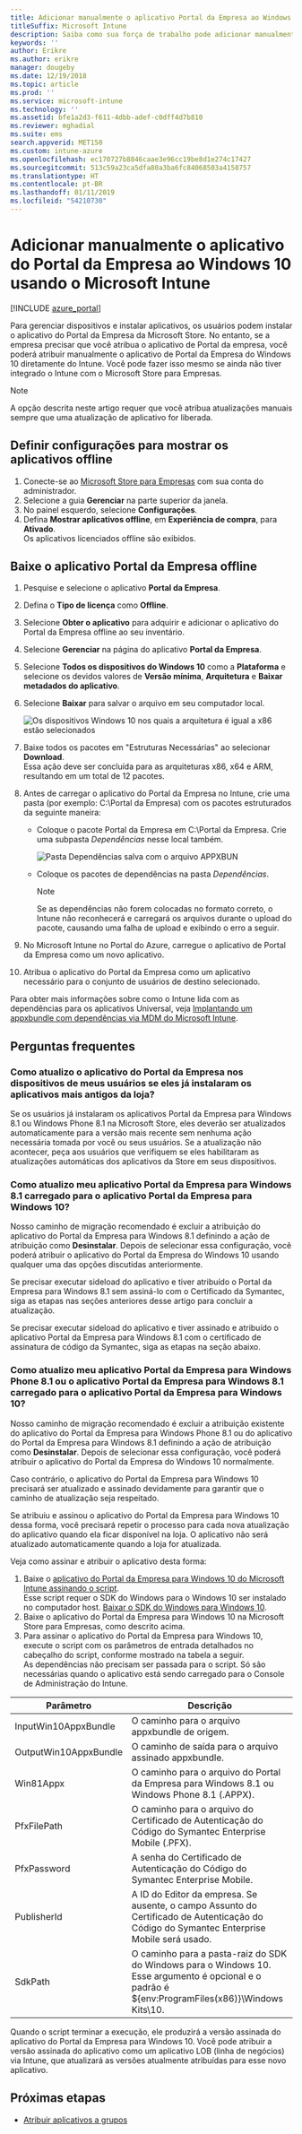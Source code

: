 ```yaml
---
title: Adicionar manualmente o aplicativo Portal da Empresa ao Windows 10
titleSuffix: Microsoft Intune
description: Saiba como sua força de trabalho pode adicionar manualmente o aplicativo Portal da Empresa do Windows 10 aos seus PCs na Microsoft Store.
keywords: ''
author: Erikre
ms.author: erikre
manager: dougeby
ms.date: 12/19/2018
ms.topic: article
ms.prod: ''
ms.service: microsoft-intune
ms.technology: ''
ms.assetid: bfe1a2d3-f611-4dbb-adef-c0dff4d7b810
ms.reviewer: mghadial
ms.suite: ems
search.appverid: MET150
ms.custom: intune-azure
ms.openlocfilehash: ec170727b8846caae3e96cc19be8d1e274c17427
ms.sourcegitcommit: 513c59a23ca5dfa80a3ba6fc84068503a4158757
ms.translationtype: HT
ms.contentlocale: pt-BR
ms.lasthandoff: 01/11/2019
ms.locfileid: "54210730"
---
```

# <a name="manually-add-the-windows-10-company-portal-app-by-using-microsoft-intune"></a>Adicionar manualmente o aplicativo do Portal da Empresa ao Windows 10 usando o Microsoft Intune

[!INCLUDE [azure_portal](./includes/azure_portal.md)]

Para gerenciar dispositivos e instalar aplicativos, os usuários podem instalar o aplicativo do Portal da Empresa da Microsoft Store. No entanto, se a empresa precisar que você atribua o aplicativo de Portal da empresa, você poderá atribuir manualmente o aplicativo de Portal da Empresa do Windows 10 diretamente do Intune. Você pode fazer isso mesmo se ainda não tiver integrado o Intune com o Microsoft Store para Empresas.

 > [!NOTE]
 > A opção descrita neste artigo requer que você atribua atualizações manuais sempre que uma atualização de aplicativo for liberada.

## <a name="configure-settings-to-show-offline-apps"></a>Definir configurações para mostrar os aplicativos offline
1. Conecte-se ao [Microsoft Store para Empresas](https://www.microsoft.com/business-store) com sua conta do administrador.
2. Selecione a guia **Gerenciar** na parte superior da janela.
3. No painel esquerdo, selecione **Configurações**.
4. Defina **Mostrar aplicativos offline**, em **Experiência de compra**, para **Ativado**.  
    Os aplicativos licenciados offline são exibidos.

## <a name="download-the-offline-company-portal-app"></a>Baixe o aplicativo Portal da Empresa offline
1. Pesquise e selecione o aplicativo **Portal da Empresa**.
2. Defina o **Tipo de licença** como **Offline**.
3. Selecione **Obter o aplicativo** para adquirir e adicionar o aplicativo do Portal da Empresa offline ao seu inventário.
4. Selecione **Gerenciar** na página do aplicativo **Portal da Empresa**.
5. Selecione **Todos os dispositivos do Windows 10** como a **Plataforma** e selecione os devidos valores de **Versão mínima**, **Arquitetura** e **Baixar metadados do aplicativo**. 
6. Selecione **Baixar** para salvar o arquivo em seu computador local.

    ![Os dispositivos Windows 10 nos quais a arquitetura é igual a x86 estão selecionados](./media/Win10CP-all-devices.png)

7. Baixe todos os pacotes em "Estruturas Necessárias" ao selecionar **Download**.  
    Essa ação deve ser concluída para as arquiteturas x86, x64 e ARM, resultando em um total de 12 pacotes.
8. Antes de carregar o aplicativo do Portal da Empresa no Intune, crie uma pasta (por exemplo: C:\Portal da Empresa) com os pacotes estruturados da seguinte maneira:
   - Coloque o pacote Portal da Empresa em C:\Portal da Empresa. Crie uma subpasta *Dependências* nesse local também.  

     ![Pasta Dependências salva com o arquivo APPXBUN](./media/Win10CP-Dependencies-save.png)

   - Coloque os pacotes de dependências na pasta *Dependências*. 

     > [!NOTE]
     > Se as dependências não forem colocadas no formato correto, o Intune não reconhecerá e carregará os arquivos durante o upload do pacote, causando uma falha de upload e exibindo o erro a seguir.

9. No Microsoft Intune no Portal do Azure, carregue o aplicativo de Portal da Empresa como um novo aplicativo. 
10. Atribua o aplicativo do Portal da Empresa como um aplicativo necessário para o conjunto de usuários de destino selecionado.  

Para obter mais informações sobre como o Intune lida com as dependências para os aplicativos Universal, veja [Implantando um appxbundle com dependências via MDM do Microsoft Intune](https://blogs.technet.microsoft.com/configmgrdogs/2016/11/30/deploying-an-appxbundle-with-dependencies-via-microsoft-intune-mdm/).  

## <a name="frequently-asked-questions"></a>Perguntas frequentes 
### <a name="how-do-i-update-the-company-portal-app-on-my-users-devices-if-they-have-already-installed-the-older-apps-from-the-store"></a>Como atualizo o aplicativo do Portal da Empresa nos dispositivos de meus usuários se eles já instalaram os aplicativos mais antigos da loja?
Se os usuários já instalaram os aplicativos Portal da Empresa para Windows 8.1 ou Windows Phone 8.1 na Microsoft Store, eles deverão ser atualizados automaticamente para a versão mais recente sem nenhuma ação necessária tomada por você ou seus usuários. Se a atualização não acontecer, peça aos usuários que verifiquem se eles habilitaram as atualizações automáticas dos aplicativos da Store em seus dispositivos.   

### <a name="how-do-i-upgrade-my-sideloaded-windows-81-company-portal-app-to-the-windows-10-company-portal-app"></a>Como atualizo meu aplicativo Portal da Empresa para Windows 8.1 carregado para o aplicativo Portal da Empresa para Windows 10?
Nosso caminho de migração recomendado é excluir a atribuição do aplicativo do Portal da Empresa para Windows 8.1 definindo a ação de atribuição como **Desinstalar**. Depois de selecionar essa configuração, você poderá atribuir o aplicativo do Portal da Empresa do Windows 10 usando qualquer uma das opções discutidas anteriormente.  

Se precisar executar sideload do aplicativo e tiver atribuído o Portal da Empresa para Windows 8.1 sem assiná-lo com o Certificado da Symantec, siga as etapas nas seções anteriores desse artigo para concluir a atualização.

Se precisar executar sideload do aplicativo e tiver assinado e atribuído o aplicativo Portal da Empresa para Windows 8.1 com o certificado de assinatura de código da Symantec, siga as etapas na seção abaixo.

### <a name="how-do-i-upgrade-my-signed-and-sideloaded-windows-phone-81-company-portal-app-or-windows-81-company-portal-app-to-the-windows-10-company-portal-app"></a>Como atualizo meu aplicativo Portal da Empresa para Windows Phone 8.1 ou o aplicativo Portal da Empresa para Windows 8.1 carregado para o aplicativo Portal da Empresa para Windows 10?
Nosso caminho de migração recomendado é excluir a atribuição existente do aplicativo do Portal da Empresa para Windows Phone 8.1 ou do aplicativo do Portal da Empresa para Windows 8.1 definindo a ação de atribuição como **Desinstalar**. Depois de selecionar essa configuração, você poderá atribuir o aplicativo do Portal da Empresa do Windows 10 normalmente.  

Caso contrário, o aplicativo do Portal da Empresa para Windows 10 precisará ser atualizado e assinado devidamente para garantir que o caminho de atualização seja respeitado.  

Se atribuiu e assinou o aplicativo do Portal da Empresa para Windows 10 dessa forma, você precisará repetir o processo para cada nova atualização do aplicativo quando ela ficar disponível na loja. O aplicativo não será atualizado automaticamente quando a loja for atualizada.  

Veja como assinar e atribuir o aplicativo desta forma:

1. Baixe o [aplicativo do Portal da Empresa para Windows 10 do Microsoft Intune assinando o script](https://aka.ms/win10cpscript).  
    Esse script requer o SDK do Windows para o Windows 10 ser instalado no computador host. [Baixar o SDK do Windows para Windows 10](https://go.microsoft.com/fwlink/?LinkId=619296).
2. Baixe o aplicativo do Portal da Empresa para Windows 10 na Microsoft Store para Empresas, como descrito acima.  
3. Para assinar o aplicativo do Portal da Empresa para Windows 10, execute o script com os parâmetros de entrada detalhados no cabeçalho do script, conforme mostrado na tabela a seguir.  
    As dependências não precisam ser passada para o script. Só são necessárias quando o aplicativo está sendo carregado para o Console de Administração do Intune.

| Parâmetro |  Descrição  |
|---|---|
| InputWin10AppxBundle  |  O caminho para o arquivo appxbundle de origem. |
| OutputWin10AppxBundle | O caminho de saída para o arquivo assinado appxbundle. 
| Win81Appx  | O caminho para o arquivo do Portal da Empresa para Windows 8.1 ou Windows Phone 8.1 (.APPX). |
| PfxFilePath  |  O caminho para o arquivo do Certificado de Autenticação do Código do Symantec Enterprise Mobile (.PFX).  |
| PfxPassword  | A senha do Certificado de Autenticação do Código do Symantec Enterprise Mobile. |
| PublisherId | A ID do Editor da empresa. Se ausente, o campo Assunto do Certificado de Autenticação do Código do Symantec Enterprise Mobile será usado. |
| SdkPath | O caminho para a pasta-raiz do SDK do Windows para o Windows 10. Esse argumento é opcional e o padrão é ${env:ProgramFiles(x86)}\Windows Kits\10.  |

Quando o script terminar a execução, ele produzirá a versão assinada do aplicativo do Portal da Empresa para Windows 10. Você pode atribuir a versão assinada do aplicativo como um aplicativo LOB (linha de negócios) via Intune, que atualizará as versões atualmente atribuídas para esse novo aplicativo.  

## <a name="next-steps"></a>Próximas etapas

- [Atribuir aplicativos a grupos](apps-deploy.md)

